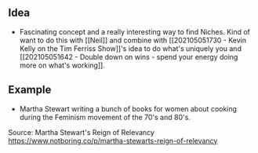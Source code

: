 ## Idea
- Fascinating concept and a really interesting way to find Niches. Kind of want to do this with [[Neil]] and combine with [[202105051730 - Kevin Kelly on the Tim Ferriss Show]]'s idea to do what's uniquely you and [[202105051642 - Double down on wins - spend your energy doing more on what's working]].

## Example
- Martha Stewart writing a bunch of books for women about cooking during the Feminism movement of the 70's and 80's.

Source: Martha Stewart's Reign of Relevancy https://www.notboring.co/p/martha-stewarts-reign-of-relevancy